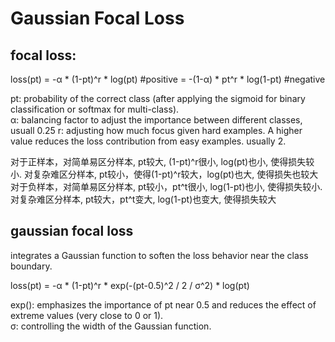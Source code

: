 # Gaussian Focal Loss

## focal loss:
loss(pt) = -α * (1-pt)^r * log(pt)      #positive
         = -(1-α) * pt^r * log(1-pt)    #negative

pt: probability of the correct class (after applying the sigmoid for binary classification or softmax for multi-class).  
α: balancing factor to adjust the importance between different classes, usuall 0.25
r: adjusting how much focus given hard examples. A higher value reduces the loss contribution from easy examples. usually 2.

对于正样本，对简单易区分样本, pt较大, (1-pt)^r很小, log(pt)也小, 使得损失较小. 
          对复杂难区分样本, pt较小，使得(1-pt)^r较大，log(pt)也大, 使得损失也较大
对于负样本，对简单易区分样本, pt较小，pt^t很小, log(1-pt)也小, 使得损失较小. 
          对复杂难区分样本, pt较大，pt^t变大, log(1-pt)也变大, 使得损失较大



## gaussian focal loss
integrates a Gaussian function to soften the loss behavior near the class boundary. 

loss(pt) = -α * (1-pt)^r * exp(-(pt-0.5)^2 / 2 / σ^2) * log(pt) 

exp(): emphasizes the importance of pt near 0.5 and reduces the effect of extreme values (very close to 0 or 1).  
σ: controlling the width of the Gaussian function. 
